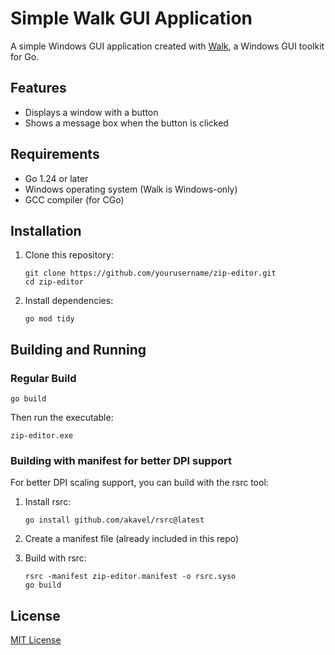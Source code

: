 # Simple Walk GUI Application

A simple Windows GUI application created with [Walk](https://github.com/lxn/walk), a Windows GUI toolkit for Go.

## Features

- Displays a window with a button
- Shows a message box when the button is clicked

## Requirements

- Go 1.24 or later
- Windows operating system (Walk is Windows-only)
- GCC compiler (for CGo)

## Installation

1. Clone this repository:
   ```
   git clone https://github.com/yourusername/zip-editor.git
   cd zip-editor
   ```

2. Install dependencies:
   ```
   go mod tidy
   ```

## Building and Running

### Regular Build

```
go build
```

Then run the executable:

```
zip-editor.exe
```

### Building with manifest for better DPI support

For better DPI scaling support, you can build with the rsrc tool:

1. Install rsrc:
   ```
   go install github.com/akavel/rsrc@latest
   ```

2. Create a manifest file (already included in this repo)

3. Build with rsrc:
   ```
   rsrc -manifest zip-editor.manifest -o rsrc.syso
   go build
   ```

## License

[MIT License](LICENSE)